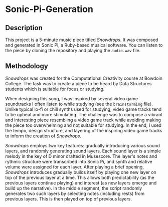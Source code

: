 # Sonic-Pi-Generation

## Description
This project is a 5-minute music piece titled *Snowdrops*. It was composed and generated in Sonic Pi, a Ruby-based musical software. You can listen to the piece by cloning the repository and playing the `audio.wav` file. 

## Methodology 
*Snowdrops* was created for the Computational Creativity course at Bowdoin College. The task was to create a piece to be heard by Data Structures students which is suitable for focus or studying. 

When designing this song, I was inspired by several video game soundtracks I often listen to while studying (see the `brainstorming` file). Unlike typical lo-fi or chill synths used for studying, video game tracks tend to be upbeat and more stimulating. The challenge was to compose a vibrant and interesting piece resembling a video game track while avoiding making the piece too overwhelming and not suitable for studying. In the end, I used the tempo, design structure, and layering of the inspiring video game tracks to inform the creation of *Snowdrops*. 

*Snowdrops* employs two key features: gradually introducing various sound layers, and randomly generating sound layers. Each sound layer is a simple melody in the key of D minor drafted in Musescore. The layer's notes and rythmic structure were transcribed into Sonic Pi, and synth and relative volume were assigned for each layer. After playing a brief opening, *Snowdrops* introduces gradually builds itself by playing one new layer on top of the previous layer at a time. This allows both predictability (as the previous layers continue playing) and interest (as new layers emerge and build up the narrative). In the middle segment, the script randomly generates two such layers by selecting notes (including rests) from previous layers. This is then played on top of previous layers. 
